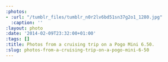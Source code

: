 ```yaml
---
:photos:
- :url: "/tumblr_files/tumblr_n0r2lv6bd51sn37g2o1_1280.jpg"
  :caption: ''
:layout: photo
:date: '2014-02-09T23:32:00+01:00'
:tags: []
:title: Photos from a cruising trip on a Pogo Mini 6.50.
:slug: photos-from-a-cruising-trip-on-a-pogo-mini-6-50
---
```


